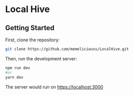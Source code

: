 # Local Hive

## Getting Started

First, clone the repository: 

```bash
git clone https://github.com/memeliciouss/LocalHive.git
```

Then, run the development server:

```bash
npm run dev
#or
yarn dev
```

The server would run on [https://localhost:3000](http://localhost:3000)
